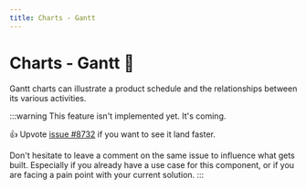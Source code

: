 ```yaml
---
title: Charts - Gantt
---
```


# Charts - Gantt 🚧

<p class="description">Gantt charts can illustrate a product schedule and the relationships between its various activities.</p>

:::warning
This feature isn't implemented yet. It's coming.

👍 Upvote [issue #8732](https://github.com/mui/mui-x/issues/8732) if you want to see it land faster.

Don't hesitate to leave a comment on the same issue to influence what gets built. Especially if you already have a use case for this component, or if you are facing a pain point with your current solution.
:::
